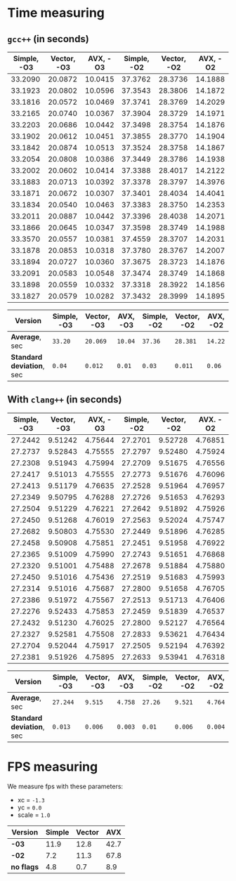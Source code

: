 # Time measuring

## `gcc++` (in seconds)

| Simple, -O3  | Vector, -O3  | AVX, -O3      | Simple, -O2  | Vector, -O2  | AVX, -O2    |
|--------------|--------------|---------------|--------------|--------------|-------------|
|   33.2090    |   20.0872    |    10.0415    |    37.3762   |    28.3736   |    14.1888  |
|   33.1923    |   20.0802    |    10.0596    |    37.3543   |    28.3806   |    14.1872  |
|   33.1816    |   20.0572    |    10.0469    |    37.3741   |    28.3769   |    14.2029  |
|   33.2165    |   20.0740    |    10.0367    |    37.3904   |    28.3729   |    14.1971  |
|   33.2203    |   20.0686    |    10.0442    |    37.3498   |    28.3754   |    14.1876  |
|   33.1902    |   20.0612    |    10.0451    |    37.3855   |    28.3770   |    14.1904  |
|   33.1842    |   20.0874    |    10.0513    |    37.3524   |    28.3758   |    14.1867  |
|   33.2054    |   20.0808    |    10.0386    |    37.3449   |    28.3786   |    14.1938  |
|   33.2002    |   20.0602    |    10.0414    |    37.3388   |    28.4017   |    14.2122  |
|   33.1883    |   20.0713    |    10.0392    |    37.3378   |    28.3797   |    14.3976  |
|   33.1871    |   20.0672    |    10.0307    |    37.3401   |    28.4034   |    14.4041  |
|   33.1834    |   20.0540    |    10.0463    |    37.3383   |    28.3750   |    14.2353  |
|   33.2011    |   20.0887    |    10.0442    |    37.3396   |    28.4038   |    14.2071  |
|   33.1866    |   20.0645    |    10.0347    |    37.3598   |    28.3749   |    14.1988  |
|   33.3570    |   20.0557    |    10.0381    |    37.4559   |    28.3707   |    14.2031  |
|   33.1878    |   20.0853    |    10.0318    |    37.3780   |    28.3767   |    14.2007  |
|   33.1894    |   20.0727    |    10.0360    |    37.3675   |    28.3723   |    14.1876  |
|   33.2091    |   20.0583    |    10.0548    |    37.3474   |    28.3749   |    14.1868  |
|   33.1898    |   20.0559    |    10.0332    |    37.3318   |    28.3922   |    14.1856  |
|   33.1827    |   20.0579    |    10.0282    |    37.3432   |    28.3999   |    14.1895  |

| Version                    | Simple, -O3 | Vector, -O3 | AVX, -O3 | Simple, -O2  | Vector, -O2 | AVX, -O2    |
|----------------------------|-------------|-------------|----------|--------------|-------------|-------------|
| **Average**, sec           | `33.20`     | `20.069`    | `10.04`  | `37.36`      | `28.381`    | `14.22`     |
| **Standard deviation**, sec| `0.04`      | `0.012`     | `0.01`   | `0.03`       | `0.011`     | `0.06`      |

## With `clang++` (in seconds)

| Simple, -O3  | Vector, -O3  | AVX, -O3    | Simple, -O2  | Vector, -O2  | AVX. -O2     |
|--------------|--------------|-------------|--------------|--------------|--------------|
|     27.2442  |    9.51242   |    4.75644  |    27.2701   |    9.52728   |   4.76851    |
|     27.2737  |    9.52843   |    4.75555  |    27.2797   |    9.52480   |   4.75924    |
|     27.2308  |    9.51943   |    4.75994  |    27.2709   |    9.51675   |   4.76556    |
|     27.2417  |    9.51013   |    4.75555  |    27.2773   |    9.51676   |   4.76096    |
|     27.2413  |    9.51179   |    4.76635  |    27.2528   |    9.51964   |   4.76957    |
|     27.2349  |    9.50795   |    4.76288  |    27.2726   |    9.51653   |   4.76293    |
|     27.2504  |    9.51229   |    4.76221  |    27.2642   |    9.51892   |   4.75926    |
|     27.2450  |    9.51268   |    4.76019  |    27.2563   |    9.52024   |   4.75747    |
|     27.2682  |    9.50803   |    4.75530  |    27.2449   |    9.51896   |   4.76285    |
|     27.2458  |    9.50908   |    4.75851  |    27.2451   |    9.51958   |   4.76922    |
|     27.2365  |    9.51009   |    4.75990  |    27.2743   |    9.51651   |   4.76868    |
|     27.2320  |    9.51001   |    4.75488  |    27.2678   |    9.51884   |   4.75880    |
|     27.2450  |    9.51016   |    4.75436  |    27.2519   |    9.51683   |   4.75993    |
|     27.2314  |    9.51016   |    4.75687  |    27.2800   |    9.51658   |   4.76705    |
|     27.2386  |    9.51972   |    4.75567  |    27.2513   |    9.51713   |   4.76406    |
|     27.2276  |    9.52433   |    4.75853  |    27.2459   |    9.51839   |   4.76537    |
|     27.2432  |    9.51230   |    4.76025  |    27.2800   |    9.52127   |   4.76564    |
|     27.2327  |    9.52581   |    4.75508  |    27.2833   |    9.53621   |   4.76434    |
|     27.2704  |    9.52044   |    4.75917  |    27.2505   |    9.52194   |   4.76392    |
|     27.2381  |    9.51926   |    4.75895  |    27.2633   |    9.53941   |   4.76318    |

| Version                    | Simple, -O3 | Vector, -O3 | AVX, -O3 | Simple, -O2  | Vector, -O2 | AVX, -O2    |
|----------------------------|-------------|-------------|----------|--------------|-------------|-------------|
| **Average**, sec           | `27.244`    | `9.515`     | `4.758`  | `27.26`      | `9.521`     | `4.764`     |
| **Standard deviation**, sec| `0.013`     | `0.006`     | `0.003`  | `0.01`       | `0.006`     | `0.004`     |

# FPS measuring

We measure fps with these parameters:

- xc = `-1.3`
- yc = `0.0`
- scale = `1.0`

| Version    | Simple  | Vector  | AVX    |
|------------|---------|---------|--------|
| **-03**    |  11.9   |  12.8   |  42.7  |
| **-02**    |   7.2   |  11.3   |  67.8  |
|**no flags**|   4.8   |   0.7   |   8.9  |

